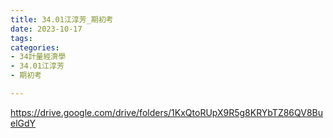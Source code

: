 ```yaml
---
title: 34.01江淳芳_期初考
date: 2023-10-17
tags: 
categories:
- 34計量經濟學
- 34.01江淳芳
- 期初考

---
```

https://drive.google.com/drive/folders/1KxQtoRUpX9R5g8KRYbTZ86QV8BuelGdY
